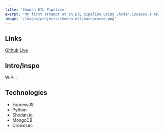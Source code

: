 ```yaml
--- 
title: 'Shodan ETL Pipeline' 
exerpt: 'My first attempt at an ETL pipeline using Shodan.io&apos;s APIs to gather information about previous scrapes to build a dashboard on Django to display the information'
image: '/images/projects/shodan-etl/background.png'
--- 
```


## Links 

[Github](https://github.com/meyersa/shodan-etl)
[Live](https://shodanetl.meyersa.com)

## Intro/Inspo

WIP...

## Technologies 

- ExpressJS
- Python
- Shodan.io 
- MongoDB
- Crowdsec 